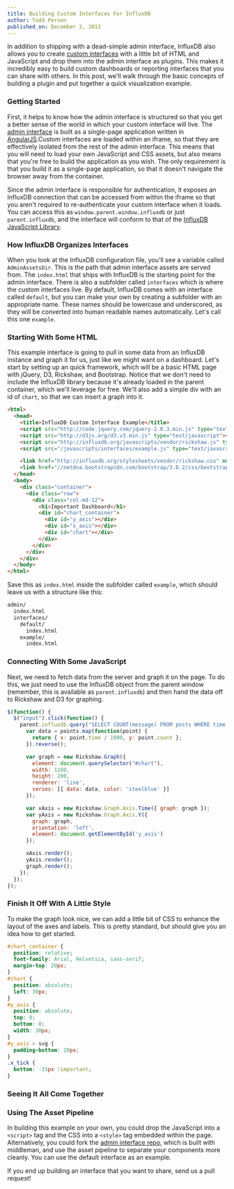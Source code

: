 ```yaml
---
title: Building Custom Interfaces For InfluxDB
author: Todd Persen
published_on: December 2, 2013
---
```


In addition to shipping with a dead-simple admin interface, InfluxDB also allows you to create [custom interfaces](/docs/interfaces/custom.html) with a little bit of HTML and JavaScript and drop them into the admin interface as plugins. This makes it incredibly easy to build custom dashboards or reporting interfaces that you can share with others. In this post, we'll walk through the basic concepts of building a plugin and put together a quick visualization example.

### Getting Started

First, it helps to know how the admin interface is structured so that you get a better sense of the world in which your custom interface will live. The [admin interface](https://github.com/influxdb/influxdb-admin) is built as a single-page application written in [AngularJS](http://angularjs.org/).Custom interfaces are loaded within an iframe, so that they are effectively isolated from the rest of the admin interface. This means that you will need to load your own JavaScript and CSS assets, but also means that you're free to build the application as you wish. The only requirement is that you build it as a single-page application, so that it doesn't navigate the browser away from the container.

Since the admin interface is responsible for authentication, it exposes an InfluxDB connection that can be accessed from within the iframe so that you aren't required to re-authenticate your custom interface when it loads. You can access this as `window.parent.window.influxdb` or just `parent.influxdb`, and the interface will conform to that of the [InfluxDB JavaScript Library](/docs/libraries/javascript.html).

### How InfluxDB Organizes Interfaces

When you look at the InfluxDB configuration file, you'll see a variable called `AdminAssetsDir`. This is the path that admin interface assets are served from. The `index.html` that ships with InfluxDB is the starting point for the admin interface. There is also a subfolder called `interfaces` which is where the custom interfaces live. By default, InfluxDB comes with an interface called `default`, but you can make your own by creating a subfolder with an appropriate name. These names should be lowercase and underscored, as they will be converted into human readable names automatically. Let's call this one `example`.

### Starting With Some HTML

This example interface is going to pull in some data from an InfluxDB instance and graph it for us, just like we might want on a dashboard. Let's start by setting up an quick framework, which will be a basic HTML page with jQuery, D3, Rickshaw, and Bootstrap. Notice that we don't need to include the InfluxDB library because it's already loaded in the parent container, which we'll leverage for free. We'll also add a simple div with an id of `chart`, so that we can insert a graph into it.

```html
<html>
  <head>
    <title>InfluxDB Custom Interface Example</title>
    <script src="http://code.jquery.com/jquery-2.0.3.min.js" type="text/javascript"></script>
    <script src="http://d3js.org/d3.v3.min.js" type="text/javascript"></script>
    <script src="http://influxdb.org/javascripts/vendor/rickshaw.js" type="text/javascript"></script>
    <script src="/javascripts/interfaces/example.js" type="text/javascript"></script>

    <link href="http://influxdb.org/stylesheets/vendor/rickshaw.css" media="screen" rel="stylesheet" type="text/css">
    <link href="//netdna.bootstrapcdn.com/bootstrap/3.0.2/css/bootstrap.min.css" media="screen" rel="stylesheet" type="text/css">
  </head>
  <body>
    <div class="container">
      <div class="row">
        <div class="col-md-12">
          <h1>Important Dashboard</h1>
          <div id="chart_container">
            <div id="y_axis"></div>
            <div id="x_axis"></div>
            <div id="chart"></div>
          </div>
        </div>
      </div>
    </div>
  </body>
</html>
```

Save this as `index.html` inside the subfolder called `example`, which should leave us with a structure like this:

```bash
admin/
  index.html
  interfaces/
    default/
      index.html
    example/
      index.html
```

### Connecting With Some JavaScript

Next, we need to fetch data from the server and graph it on the page. To do this, we just need to use the InfluxDB object from the parent window (remember, this is available as `parent.influxdb`) and then hand the data off to Rickshaw and D3 for graphing.

```javascript
$(function() {
  $("input").click(function() {
    parent.influxdb.query("SELECT COUNT(message) FROM posts WHERE time > now() - 365d GROUP BY time(24h);", function(points) {
      var data = points.map(function(point) {
        return { x: point.time / 1000, y: point.count };
      }).reverse();

      var graph = new Rickshaw.Graph({
        element: document.querySelector("#chart"),
        width: 1100,
        height: 200,
        renderer: 'line',
        series: [{ data: data, color: 'steelblue' }]
      });

      var xAxis = new Rickshaw.Graph.Axis.Time({ graph: graph });
      var yAxis = new Rickshaw.Graph.Axis.Y({
        graph: graph,
        orientation: 'left',
        element: document.getElementById('y_axis')
      });

      xAxis.render();
      yAxis.render();
      graph.render();
    });
  });
});
```

### Finish It Off With A Little Style

To make the graph look nice, we can add a little bit of CSS to enhance the layout of the axes and labels. This is pretty standard, but should give you an idea how to get started.

```css
#chart_container {
  position: relative;
  font-family: Arial, Helvetica, sans-serif;
  margin-top: 20px;
}
#chart {
  position: absolute;
  left: 30px;
}
#y_axis {
  position: absolute;
  top: 0;
  bottom: 0;
  width: 30px;
}
#y_axis > svg {  
  padding-bottom: 20px;
}
.x_tick {
  bottom: -15px !important;
}
```

### Seeing It All Come Together

### Using The Asset Pipeline

In building this example on your own, you could drop the JavaScript into a `<script>` tag and the CSS into a `<style>` tag embedded within the page. Alternatively, you could fork the [admin interface repo](https://github.com/influxdb/influxdb-admin), which is built with middleman, and use the asset pipeline to separate your components more cleanly. You can use the default interface as an example.

If you end up building an interface that you want to share, send us a pull request!
